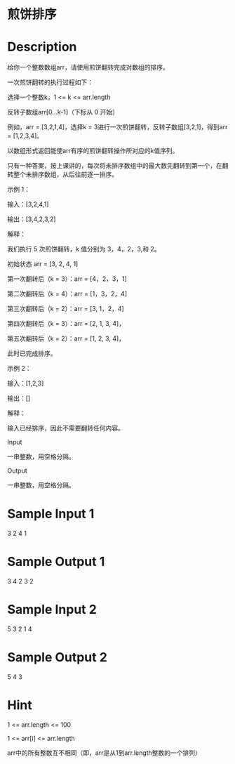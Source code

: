 # 煎饼排序
# Description

给你一个整数数组arr，请使用煎饼翻转完成对数组的排序。

一次煎饼翻转的执行过程如下：

选择一个整数k，1 <= k <= arr.length

反转子数组arr[0...k-1]（下标从 0 开始）

例如，arr = [3,2,1,4]，选择k = 3进行一次煎饼翻转，反转子数组[3,2,1]，得到arr = [1,2,3,4]。

以数组形式返回能使arr有序的煎饼翻转操作所对应的k值序列。

只有一种答案，按上课讲的，每次将未排序数组中的最大数先翻转到第一个，在翻转整个未排序数组，从后往前逐一排序。

示例 1：

输入：[3,2,4,1]

输出：[3,4,2,3,2]

解释：

我们执行 5 次煎饼翻转，k 值分别为 3，4，2，3,和 2。

初始状态 arr = [3, 2, 4, 1]

第一次翻转后（k = 3）：arr = [4，2，3，1]

第二次翻转后（k = 4）：arr = [1，3，2，4]

第三次翻转后（k = 2）：arr = [3, 1，2，4]

第四次翻转后（k = 3）：arr = [2, 1, 3, 4]，

第五次翻转后（k = 2）：arr = [1, 2, 3, 4]，

此时已完成排序。

示例 2：

输入：[1,2,3]

输出：[]

解释：

输入已经排序，因此不需要翻转任何内容。

Input

一串整数，用空格分隔。


Output

一串整数，用空格分隔。


# Sample Input 1

3 2 4 1
# Sample Output 1

3 4 2 3 2
# Sample Input 2

5 3 2 1 4
# Sample Output 2

5 4 3
# Hint

1 <= arr.length <= 100

1 <= arr[i] <= arr.length

arr中的所有整数互不相同（即，arr是从1到arr.length整数的一个排列）
